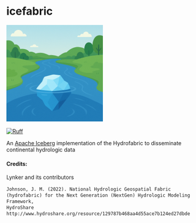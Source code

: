 # icefabric

<img src="docs/img/icefabric.png" alt="icefabric" width="50%"/>

[![Ruff](https://img.shields.io/endpoint?url=https://raw.githubusercontent.com/astral-sh/ruff/main/assets/badge/v2.json)](https://github.com/astral-sh/ruff)


An [Apache Iceberg](https://py.iceberg.apache.org/) implementation of the Hydrofabric to disseminate continental hydrologic data

#### Credits:

Lynker and its contributors
```
Johnson, J. M. (2022). National Hydrologic Geospatial Fabric (hydrofabric) for the Next Generation (NextGen) Hydrologic Modeling Framework,
HydroShare http://www.hydroshare.org/resource/129787b468aa4d55ace7b124ed27dbde
```
